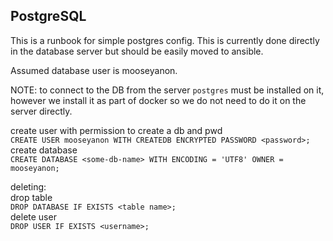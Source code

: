 ## PostgreSQL

This is a runbook for simple postgres config. This is currently done directly
in the database server but should be easily moved to ansible.  


Assumed database user is mooseyanon.  


NOTE: to connect to the DB from the server `postgres` must be installed on it,
however we install it as part of docker so we do not need to do it on the
server directly.  


create user with permission to create a db  and pwd  
`CREATE USER mooseyanon WITH CREATEDB ENCRYPTED PASSWORD <password>;`  
create database  
`CREATE DATABASE <some-db-name> WITH ENCODING = 'UTF8' OWNER = mooseyanon;`  


deleting:  
drop table  
`DROP DATABASE IF EXISTS <table name>;`  
delete user  
`DROP USER IF EXISTS <username>;`  
